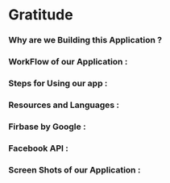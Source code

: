 # Gratitude


### Why are we Building this Application ?


### WorkFlow of our Application :


### Steps for Using our app :


### Resources and Languages :


### Firbase by Google :


### Facebook API :


### Screen Shots of our Application :
